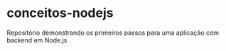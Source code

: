 # conceitos-nodejs
Repositório demonstrando os primeiros passos para uma aplicação com backend em Node.js
